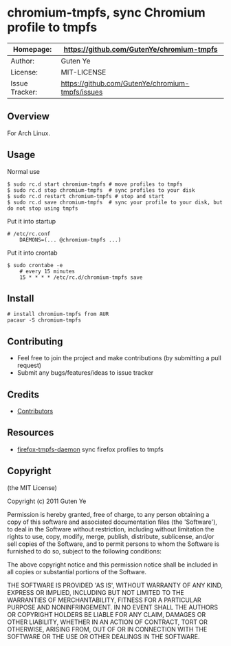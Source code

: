 chromium-tmpfs, sync Chromium profile to tmpfs
================================================

| Homepage:      |  https://github.com/GutenYe/chromium-tmpfs       |
|----------------|------------------------------------------------------       |
| Author:	       | Guten Ye                                                 |
| License:       | MIT-LICENSE                                                |
| Issue Tracker: | https://github.com/GutenYe/chromium-tmpfs/issues |

Overview
--------

For Arch Linux. 

Usage
-----

Normal use

	$ sudo rc.d start chromium-tmpfs # move profiles to tmpfs
	$ sudo rc.d stop chromium-tmpfs  # sync profiles to your disk
	$ sudo rc.d restart chromium-tmpfs # stop and start
	$ sudo rc.d save chromium-tmpfs  # sync your profile to your disk, but do not stop using tmpfs

Put it into startup

	# /etc/rc.conf
		DAEMONS=(... @chromium-tmpfs ...)

Put it into crontab

	$ sudo crontabe -e
		# every 15 minutes
		15 * * * * /etc/rc.d/chromium-tmpfs save

Install
----------

	# install chromium-tmpfs from AUR 
	pacaur -S chromium-tmpfs

Contributing
-------------

* Feel free to join the project and make contributions (by submitting a pull request)
* Submit any bugs/features/ideas to issue tracker

Credits
--------

* [Contributors](https://github.com/GutenYe/chromium-tmpfs/contributors)

Resources
---------

* [firefox-tmpfs-daemon](https://bbs.archlinux.org/viewtopic.php?id=118576) sync firefox profiles to tmpfs

Copyright
---------

(the MIT License)

Copyright (c) 2011 Guten Ye

Permission is hereby granted, free of charge, to any person obtaining a copy of this software and associated documentation files (the 'Software'), to deal in the Software without restriction, including without limitation the rights to use, copy, modify, merge, publish, distribute, sublicense, and/or sell copies of the Software, and to permit persons to whom the Software is furnished to do so, subject to the following conditions:

The above copyright notice and this permission notice shall be included in all copies or substantial portions of the Software.

THE SOFTWARE IS PROVIDED 'AS IS', WITHOUT WARRANTY OF ANY KIND, EXPRESS OR IMPLIED, INCLUDING BUT NOT LIMITED TO THE WARRANTIES OF MERCHANTABILITY, FITNESS FOR A PARTICULAR PURPOSE AND NONINFRINGEMENT.  IN NO EVENT SHALL THE AUTHORS OR COPYRIGHT HOLDERS BE LIABLE FOR ANY CLAIM, DAMAGES OR OTHER LIABILITY, WHETHER IN AN ACTION OF CONTRACT, TORT OR OTHERWISE, ARISING FROM, OUT OF OR IN CONNECTION WITH THE SOFTWARE OR THE USE OR OTHER DEALINGS IN THE SOFTWARE.
